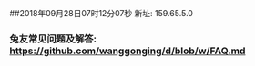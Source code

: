##2018年09月28日07时12分07秒 新址: 159.65.5.0
### 兔友常见问题及解答: https://github.com/wanggonging/d/blob/w/FAQ.md
